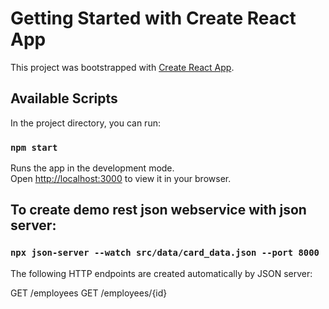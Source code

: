 # Getting Started with Create React App

This project was bootstrapped with [Create React App](https://github.com/facebook/create-react-app).

## Available Scripts

In the project directory, you can run:

### `npm start`

Runs the app in the development mode.\
Open [http://localhost:3000](http://localhost:3000) to view it in your browser.
## To create demo rest json webservice with json server:
### ` npx json-server --watch src/data/card_data.json --port 8000 `
The following HTTP endpoints are created automatically by JSON server:

GET    /employees
GET    /employees/{id}

